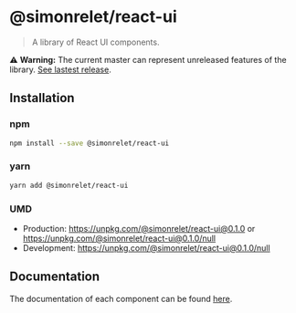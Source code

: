 <!--
  THIS FILE WAS GENERATED!
  Don't make any changes in it, update README-template.md instead.
-->

# @simonrelet/react-ui

> A library of React UI components.

⚠️ **Warning:** The current master can represent unreleased features of the library.
[See lastest release](https://github.com/simonrelet/react-libraries/tree/react-ui-0.1.0/packages/react-ui).

## Installation

### npm

```sh
npm install --save @simonrelet/react-ui
```

### yarn

```sh
yarn add @simonrelet/react-ui
```

### UMD

- Production: https://unpkg.com/@simonrelet/react-ui@0.1.0 or https://unpkg.com/@simonrelet/react-ui@0.1.0/null
- Development: https://unpkg.com/@simonrelet/react-ui@0.1.0/null

## Documentation

The documentation of each component can be found [here](https://github.com/simonrelet/react-libraries/tree/react-ui-0.1.0/packages/react-ui/docs).
